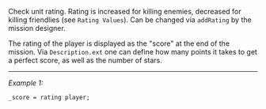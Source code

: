 Check unit rating. Rating is increased for killing enemies, decreased for killing friendlies (see `Rating Values`). Can be changed via `addRating` by the mission designer. 

The rating of the player is displayed as the "score" at the end of the mission. Via `Description.ext` one can define how many points it takes to get a perfect score, as well as the number of stars.


---
*Example 1:*
```sqf
_score = rating player;
```
